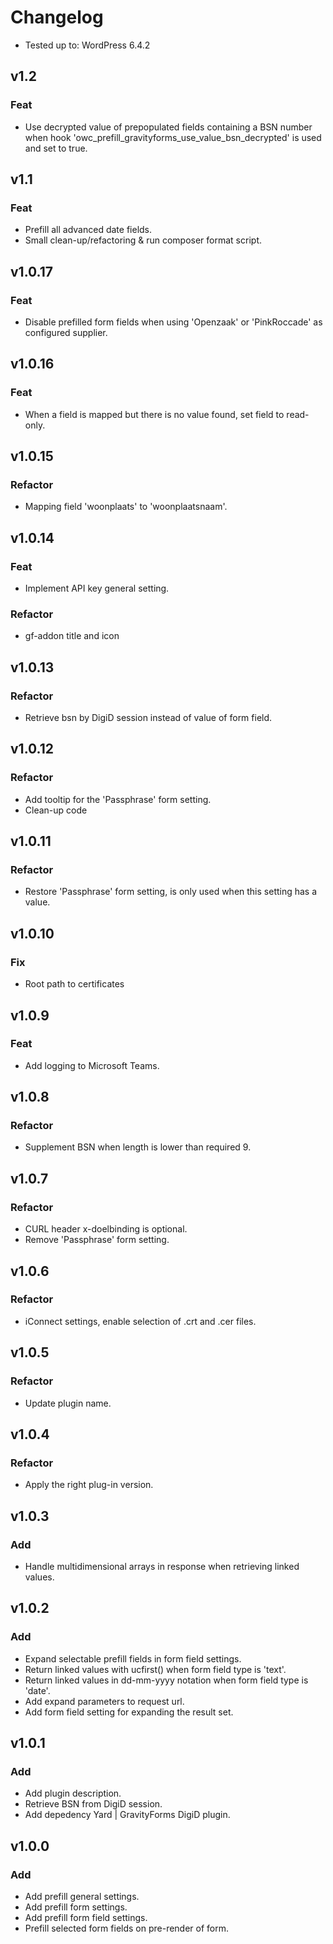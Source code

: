 # Changelog

-   Tested up to: WordPress 6.4.2

## v1.2

### Feat

-   Use decrypted value of prepopulated fields containing a BSN number when hook 'owc_prefill_gravityforms_use_value_bsn_decrypted' is used and set to true.

## v1.1

### Feat

-   Prefill all advanced date fields.
-   Small clean-up/refactoring & run composer format script.

## v1.0.17

### Feat

-   Disable prefilled form fields when using 'Openzaak' or 'PinkRoccade' as configured supplier.

## v1.0.16

### Feat

-   When a field is mapped but there is no value found, set field to read-only.

## v1.0.15

### Refactor

-   Mapping field 'woonplaats' to 'woonplaatsnaam'.

## v1.0.14

### Feat

-   Implement API key general setting.

### Refactor

-   gf-addon title and icon

## v1.0.13

### Refactor

-   Retrieve bsn by DigiD session instead of value of form field.

## v1.0.12

### Refactor

-   Add tooltip for the 'Passphrase' form setting.
-   Clean-up code

## v1.0.11

### Refactor

-   Restore 'Passphrase' form setting, is only used when this setting has a value.

## v1.0.10

### Fix

-   Root path to certificates

## v1.0.9

### Feat

-   Add logging to Microsoft Teams.

## v1.0.8

### Refactor

-   Supplement BSN when length is lower than required 9.

## v1.0.7

### Refactor

-   CURL header x-doelbinding is optional.
-   Remove 'Passphrase' form setting.

## v1.0.6

### Refactor

-   iConnect settings, enable selection of .crt and .cer files.

## v1.0.5

### Refactor

-   Update plugin name.

## v1.0.4

### Refactor

-   Apply the right plug-in version.

## v1.0.3

### Add

-   Handle multidimensional arrays in response when retrieving linked values.

## v1.0.2

### Add

-   Expand selectable prefill fields in form field settings.
-   Return linked values with ucfirst() when form field type is 'text'.
-   Return linked values in dd-mm-yyyy notation when form field type is 'date'.
-   Add expand parameters to request url.
-   Add form field setting for expanding the result set.

## v1.0.1

### Add

-   Add plugin description.
-   Retrieve BSN from DigiD session.
-   Add depedency Yard | GravityForms DigiD plugin.

## v1.0.0

### Add

-   Add prefill general settings.
-   Add prefill form settings.
-   Add prefill form field settings.
-   Prefill selected form fields on pre-render of form.
